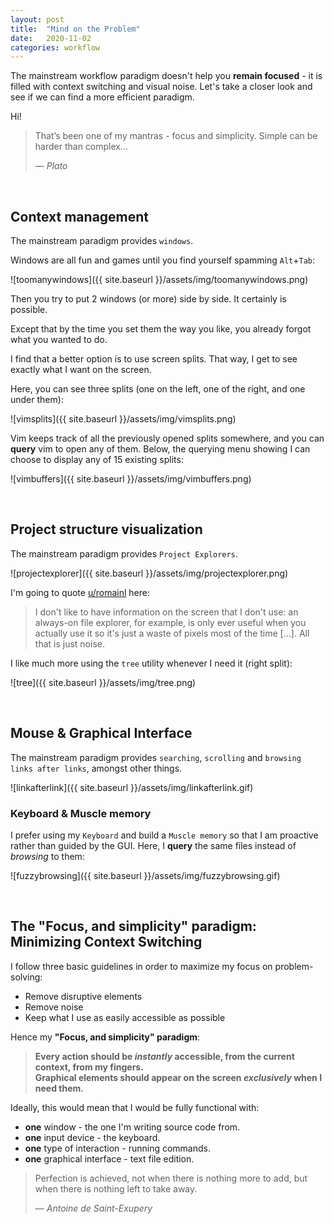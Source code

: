 ```yaml
---
layout: post
title:  "Mind on the Problem"
date:   2020-11-02
categories: workflow
---
```


The mainstream workflow paradigm doesn't help you **remain focused** - it is filled with context switching and visual noise. Let's take a closer look and see if we can find a more efficient paradigm.

Hi!

> That’s been one of my mantras - focus and simplicity. Simple can be harder than complex…
>
> &mdash; <cite>Plato</cite>

&nbsp;


## Context management
The mainstream paradigm provides `windows`.

Windows are all fun and games until you find yourself spamming `Alt`+`Tab`:

![toomanywindows]({{ site.baseurl }}/assets/img/toomanywindows.png)

Then you try to put 2 windows (or more) side by side. It certainly is possible.

Except that by the time you set them the way you like, you already forgot what you wanted to do.

I find that a better option is to use screen splits. That way, I get to see exactly what I want on the screen.

Here, you can see three splits (one on the left, one of the right, and one under them):

![vimsplits]({{ site.baseurl }}/assets/img/vimsplits.png)

Vim keeps track of all the previously opened splits somewhere, and you can **query** vim to open any of them. Below, the querying menu showing I can choose to display any of 15 existing splits:

![vimbuffers]({{ site.baseurl }}/assets/img/vimbuffers.png)

&nbsp;

## Project structure visualization
The mainstream paradigm provides `Project Explorers`.

![projectexplorer]({{ site.baseurl }}/assets/img/projectexplorer.png)

I'm going to quote [u/romainl](https://www.reddit.com/r/vim/comments/cnh3ut/what_is_your_vim_workflow/ewaje2d?utm_source=share&utm_medium=web2x&context=3) here:
> I don't like to have information on the screen that I don't use: an always-on file explorer, for example, is only ever useful when you actually use it so it's just a waste of pixels most of the time [...]. All that is just noise.

I like much more using the `tree` utility whenever I need it (right split):

![tree]({{ site.baseurl }}/assets/img/tree.png)

&nbsp;

## Mouse & Graphical Interface
The mainstream paradigm provides `searching`, `scrolling` and `browsing links after links`, amongst other things.

![linkafterlink]({{ site.baseurl }}/assets/img/linkafterlink.gif)

### Keyboard & Muscle memory
I prefer using my `Keyboard` and build a `Muscle memory` so that I am proactive rather than guided by the GUI. Here, I **query** the same files instead of _browsing_ to them:

![fuzzybrowsing]({{ site.baseurl }}/assets/img/fuzzybrowsing.gif)

&nbsp;

## The "Focus, and simplicity" paradigm: Minimizing Context Switching

I follow three basic guidelines in order to maximize my focus on problem-solving:
* Remove disruptive elements
* Remove noise
* Keep what I use as easily accessible as possible

Hence my **"Focus, and simplicity" paradigm**:

> **Every action should be _instantly_ accessible, from the current context, from my fingers.**  
> **Graphical elements should appear on the screen _exclusively_ when I need them.**

Ideally, this would mean that I would be fully functional with:
* **one** window - the one I'm writing source code from.
* **one** input device - the keyboard.
* **one** type of interaction - running commands.
* **one** graphical interface - text file edition.

> Perfection is achieved, not when there is nothing more to add, but when there is nothing left to take away.
>
> &mdash; <cite>Antoine de Saint-Exupery</cite>

